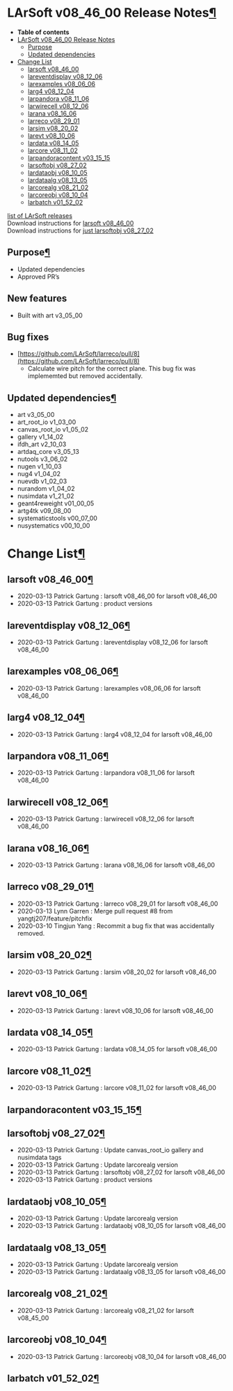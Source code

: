 LArSoft v08\_46\_00 Release Notes[¶](#LArSoft-v08_46_00-Release-Notes)
======================================================================

-   **Table of contents**
-   [LArSoft v08\_46\_00 Release Notes](#LArSoft-v08_46_00-Release-Notes)
    -   [Purpose](#Purpose)
    -   [Updated dependencies](#Updated-dependencies)
-   [Change List](#Change-List)
    -   [larsoft v08\_46\_00](#larsoft-v08_46_00)
    -   [lareventdisplay v08\_12\_06](#lareventdisplay-v08_12_06)
    -   [larexamples v08\_06\_06](#larexamples-v08_06_06)
    -   [larg4 v08\_12\_04](#larg4-v08_12_04)
    -   [larpandora v08\_11\_06](#larpandora-v08_11_06)
    -   [larwirecell v08\_12\_06](#larwirecell-v08_12_06)
    -   [larana v08\_16\_06](#larana-v08_16_06)
    -   [larreco v08\_29\_01](#larreco-v08_29_01)
    -   [larsim v08\_20\_02](#larsim-v08_20_02)
    -   [larevt v08\_10\_06](#larevt-v08_10_06)
    -   [lardata v08\_14\_05](#lardata-v08_14_05)
    -   [larcore v08\_11\_02](#larcore-v08_11_02)
    -   [larpandoracontent v03\_15\_15](#larpandoracontent-v03_15_15)
    -   [larsoftobj v08\_27\_02](#larsoftobj-v08_27_02)
    -   [lardataobj v08\_10\_05](#lardataobj-v08_10_05)
    -   [lardataalg v08\_13\_05](#lardataalg-v08_13_05)
    -   [larcorealg v08\_21\_02](#larcorealg-v08_21_02)
    -   [larcoreobj v08\_10\_04](#larcoreobj-v08_10_04)
    -   [larbatch v01\_52\_02](#larbatch-v01_52_02)

[list of LArSoft releases](LArSoft_release_list)\
Download instructions for [larsoft v08\_46\_00](http://scisoft.fnal.gov/scisoft/bundles/larsoft/v08_46_00/larsoft-v08_46_00.html)\
Download instructions for [just larsoftobj v08\_27\_02](http://scisoft.fnal.gov/scisoft/bundles/larsoftobj/v08_27_02/larsoftobj-v08_27_02.html)


Purpose[¶](#Purpose)
--------------------

-   Updated dependencies
-   Approved PR’s

New features
------------

-   Built with art v3\_05\_00

Bug fixes
---------

-   [https://github.com/LArSoft/larreco/pull/8](https://github.com/LArSoft/larreco/pull/8)
    -   Calculate wire pitch for the correct plane. This bug fix was implememted but removed accidentally.


Updated dependencies[¶](#Updated-dependencies)
----------------------------------------------

-   art v3\_05\_00
-   art\_root\_io v1\_03\_00
-   canvas\_root\_io v1\_05\_02
-   gallery v1\_14\_02
-   ifdh\_art v2\_10\_03
-   artdaq\_core v3\_05\_13
-   nutools v3\_06\_02
-   nugen v1\_10\_03
-   nug4 v1\_04\_02
-   nuevdb v1\_02\_03
-   nurandom v1\_04\_02
-   nusimdata v1\_21\_02
-   geant4reweight v01\_00\_05
-   artg4tk v09\_08\_00
-   systematicstools v00\_07\_00
-   nusystematics v00\_10\_00


Change List[¶](#Change-List)
============================


larsoft v08\_46\_00[¶](#larsoft-v08_46_00)
------------------------------------------

-   2020-03-13 Patrick Gartung : larsoft v08\_46\_00 for larsoft v08\_46\_00
-   2020-03-13 Patrick Gartung : product versions


lareventdisplay v08\_12\_06[¶](#lareventdisplay-v08_12_06)
----------------------------------------------------------

-   2020-03-13 Patrick Gartung : lareventdisplay v08\_12\_06 for larsoft v08\_46\_00


larexamples v08\_06\_06[¶](#larexamples-v08_06_06)
--------------------------------------------------

-   2020-03-13 Patrick Gartung : larexamples v08\_06\_06 for larsoft v08\_46\_00


larg4 v08\_12\_04[¶](#larg4-v08_12_04)
--------------------------------------

-   2020-03-13 Patrick Gartung : larg4 v08\_12\_04 for larsoft v08\_46\_00


larpandora v08\_11\_06[¶](#larpandora-v08_11_06)
------------------------------------------------

-   2020-03-13 Patrick Gartung : larpandora v08\_11\_06 for larsoft v08\_46\_00


larwirecell v08\_12\_06[¶](#larwirecell-v08_12_06)
--------------------------------------------------

-   2020-03-13 Patrick Gartung : larwirecell v08\_12\_06 for larsoft v08\_46\_00


larana v08\_16\_06[¶](#larana-v08_16_06)
----------------------------------------

-   2020-03-13 Patrick Gartung : larana v08\_16\_06 for larsoft v08\_46\_00


larreco v08\_29\_01[¶](#larreco-v08_29_01)
------------------------------------------

-   2020-03-13 Patrick Gartung : larreco v08\_29\_01 for larsoft v08\_46\_00
-   2020-03-13 Lynn Garren : Merge pull request \#8 from yangtj207/feature/pitchfix
-   2020-03-10 Tingjun Yang : Recommit a bug fix that was accidentally removed.


larsim v08\_20\_02[¶](#larsim-v08_20_02)
----------------------------------------

-   2020-03-13 Patrick Gartung : larsim v08\_20\_02 for larsoft v08\_46\_00


larevt v08\_10\_06[¶](#larevt-v08_10_06)
----------------------------------------

-   2020-03-13 Patrick Gartung : larevt v08\_10\_06 for larsoft v08\_46\_00


lardata v08\_14\_05[¶](#lardata-v08_14_05)
------------------------------------------

-   2020-03-13 Patrick Gartung : lardata v08\_14\_05 for larsoft v08\_46\_00


larcore v08\_11\_02[¶](#larcore-v08_11_02)
------------------------------------------

-   2020-03-13 Patrick Gartung : larcore v08\_11\_02 for larsoft v08\_46\_00


larpandoracontent v03\_15\_15[¶](#larpandoracontent-v03_15_15)
--------------------------------------------------------------


larsoftobj v08\_27\_02[¶](#larsoftobj-v08_27_02)
------------------------------------------------

-   2020-03-13 Patrick Gartung : Update canvas\_root\_io gallery and nusimdata tags
-   2020-03-13 Patrick Gartung : Update larcorealg version
-   2020-03-13 Patrick Gartung : larsoftobj v08\_27\_02 for larsoft v08\_46\_00
-   2020-03-13 Patrick Gartung : product versions


lardataobj v08\_10\_05[¶](#lardataobj-v08_10_05)
------------------------------------------------

-   2020-03-13 Patrick Gartung : Update larcorealg version
-   2020-03-13 Patrick Gartung : lardataobj v08\_10\_05 for larsoft v08\_46\_00


lardataalg v08\_13\_05[¶](#lardataalg-v08_13_05)
------------------------------------------------

-   2020-03-13 Patrick Gartung : Update larcorealg version
-   2020-03-13 Patrick Gartung : lardataalg v08\_13\_05 for larsoft v08\_46\_00


larcorealg v08\_21\_02[¶](#larcorealg-v08_21_02)
------------------------------------------------

-   2020-03-13 Patrick Gartung : larcorealg v08\_21\_02 for larsoft v08\_45\_00


larcoreobj v08\_10\_04[¶](#larcoreobj-v08_10_04)
------------------------------------------------

-   2020-03-13 Patrick Gartung : larcoreobj v08\_10\_04 for larsoft v08\_46\_00


larbatch v01\_52\_02[¶](#larbatch-v01_52_02)
--------------------------------------------
